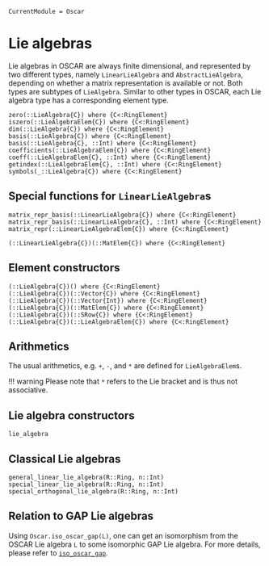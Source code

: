```@meta
CurrentModule = Oscar
```

# Lie algebras

Lie algebras in OSCAR are always finite dimensional, and represented by two different types, 
namely `LinearLieAlgebra` and `AbstractLieAlgebra`, depending on whether a matrix representation is available or not.
Both types are subtypes of `LieAlgebra`. Similar to other types in OSCAR, each Lie algebra type has a corresponding element type.

```@docs
zero(::LieAlgebra{C}) where {C<:RingElement}
iszero(::LieAlgebraElem{C}) where {C<:RingElement}
dim(::LieAlgebra{C}) where {C<:RingElement}
basis(::LieAlgebra{C}) where {C<:RingElement}
basis(::LieAlgebra{C}, ::Int) where {C<:RingElement}
coefficients(::LieAlgebraElem{C}) where {C<:RingElement}
coeff(::LieAlgebraElem{C}, ::Int) where {C<:RingElement}
getindex(::LieAlgebraElem{C}, ::Int) where {C<:RingElement}
symbols(_::LieAlgebra{C}) where {C<:RingElement}
```

## Special functions for `LinearLieAlgebra`s

```@docs
matrix_repr_basis(::LinearLieAlgebra{C}) where {C<:RingElement}
matrix_repr_basis(::LinearLieAlgebra{C}, ::Int) where {C<:RingElement}
matrix_repr(::LinearLieAlgebraElem{C}) where {C<:RingElement}
```
```
(::LinearLieAlgebra{C})(::MatElem{C}) where {C<:RingElement}

```

## Element constructors

```
(::LieAlgebra{C})() where {C<:RingElement}
(::LieAlgebra{C})(::Vector{C}) where {C<:RingElement}
(::LieAlgebra{C})(::Vector{Int}) where {C<:RingElement}
(::LieAlgebra{C})(::MatElem{C}) where {C<:RingElement}
(::LieAlgebra{C})(::SRow{C}) where {C<:RingElement}
(::LieAlgebra{C})(::LieAlgebraElem{C}) where {C<:RingElement}
```

## Arithmetics
The usual arithmetics, e.g. `+`, `-`, and `*` are defined for `LieAlgebraElem`s.

!!! warning
    Please note that `*` refers to the Lie bracket and is thus not associative.

## Lie algebra constructors

```@docs
lie_algebra
```

## Classical Lie algebras

```@docs
general_linear_lie_algebra(R::Ring, n::Int)
special_linear_lie_algebra(R::Ring, n::Int)
special_orthogonal_lie_algebra(R::Ring, n::Int)
```

## Relation to GAP Lie algebras

Using `Oscar.iso_oscar_gap(L)`, one can get an isomorphism from the OSCAR Lie algebra `L`
to some isomorphic GAP Lie algebra. For more details, please refer to [`iso_oscar_gap`](@ref).
